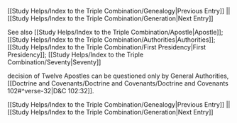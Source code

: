 [[Study Helps/Index to the Triple Combination/Genealogy|Previous Entry]]  ||  [[Study Helps/Index to the Triple Combination/Generation|Next Entry]]

 See also [[Study Helps/Index to the Triple Combination/Apostle|Apostle]]; [[Study Helps/Index to the Triple Combination/Authorities|Authorities]]; [[Study Helps/Index to the Triple Combination/First Presidency|First Presidency]]; [[Study Helps/Index to the Triple Combination/Seventy|Seventy]]

 decision of Twelve Apostles can be questioned only by General Authorities, [[Doctrine and Covenants/Doctrine and Covenants/Doctrine and Covenants 102#^verse-32|D&C 102:32]].

[[Study Helps/Index to the Triple Combination/Genealogy|Previous Entry]]  ||  [[Study Helps/Index to the Triple Combination/Generation|Next Entry]]